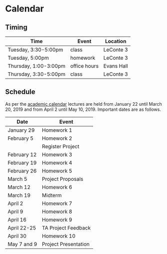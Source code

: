 # Calendar

## Timing

| Time                  | Event        | Location   |
|-----------------------|--------------|------------|
| Tuesday, 3:30-5:00pm  | class        | LeConte 3  |
| Tuesday, 5:00pm       | homework     | LeConte 3  |
| Thursday, 1:00-3:00pm | office hours | Evans Hall |
| Thursday, 3:30-5:00pm | class        | LeConte 3  |

## Schedule

As per the [academic calendar](https://registrar.berkeley.edu/sites/default/files/pdf/UCB_AcademicCalendar_2018-19_V3.pdf) lectures are held from January 22 until March 20, 2019 and from April 2 until May 10, 2019. Important dates are as follows.

| Date        | Event               |
|-------------|---------------------|
| January 29  | Homework 1          |
| February 5  | Homework 2          |
|             | Register Project    |
| February 12 | Homework 3          |
| February 19 | Homework 4          |
| February 26 | Homework 5          |
| March 5     | Project Proposals   |
| March 12    | Homework 6          |
| March 19    | Midterm             |
| April 2     | Homework 7          |
| April 9     | Homework 8          |
| April 16    | Homework 9          |
| April 22-25 | TA Project Feedback |
| April 30    | Homework 10         |
| May 7 and 9 | Project Presentation|

